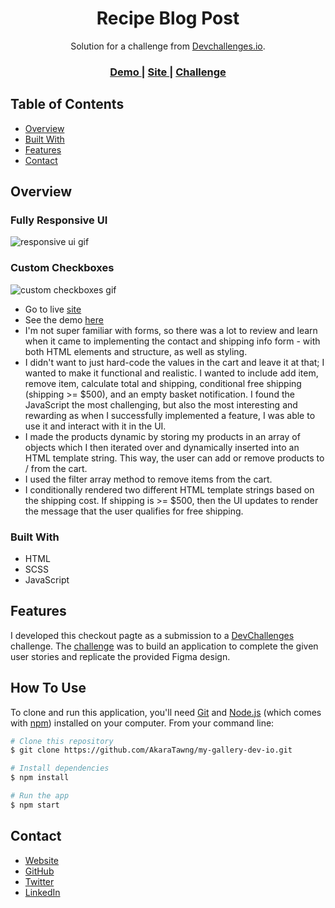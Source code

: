 <!-- Please update valmy-gallery-dev-ioue in the {}  -->

<h1 align="center">Recipe Blog Post</h1>

<div align="center">
   Solution for a challenge from  <a href="http://devchallenges.io" target="_blank">Devchallenges.io</a>.
</div>

<div align="center">
  <h3>
    <a href="https://devchallenges.io/solutions/8aRBclmL2QXjuM8uDjHb">
      Demo
    </a>
    <span> | </span>
    <a href="https://recipe-blog-challenge-dev-io.netlify.app/">
      Site
    </a>
    <span> | </span>
    <a href="https://devchallenges.io/challenges/OEKdUZ6xs0h99C38XVht">
      Challenge
    </a>
  </h3>
</div>

<!-- TABLE OF CONTENTS -->

## Table of Contents

- [Overview](#overview)
- [Built With](#built-with)
- [Features](#features)
- [Contact](#contact)

<!-- OVERVIEW -->

## Overview

### Fully Responsive UI
![responsive ui gif](./gifs/recipe-page-responsive-ui.gif)

### Custom Checkboxes
![custom checkboxes gif](./gifs/recipe-page-custom-checkboxes.gif)




- Go to live [site](https://checkout-page-chris-chamberlain-devio.netlify.app/)
- See the demo [here](https://devchallenges.io/solutions/OEirVCXdynHGEqKTVJO7)
- I'm not super familiar with forms, so there was a lot to review and learn when it came to implementing the contact and shipping info form - with both HTML elements and structure, as well as styling. 
- I didn't want to just hard-code the values in the cart and leave it at that; I wanted to make it functional and realistic. I wanted to include add item, remove item, calculate total and shipping, conditional free shipping (shipping >= $500), and an empty basket notification. I found the JavaScript the most challenging, but also the most interesting and rewarding as when I successfully implemented a feature, I was able to use it and interact with it in the UI.
- I made the products dynamic by storing my products in an array of objects which I then iterated over and dynamically inserted into an HTML template string. This way, the user can add or remove products to / from the cart.
- I used the filter array method to remove items from the cart.
- I conditionally rendered two different HTML template strings based on the shipping cost. If shipping is >= $500, then the UI updates to render the message that the user qualifies for free shipping.

### Built With

<!-- This section should list any major frameworks that you built your project using. Here are a few examples.-->

- HTML
- SCSS
- JavaScript


## Features

<!-- List the features of your application or follow the template. Don't share the figma file here :) -->

I developed this checkout pagte as a submission to a [DevChallenges](https://devchallenges.io/challenges) challenge. The [challenge](https://devchallenges.io/challenges/OEKdUZ6xs0h99C38XVht) was to build an application to complete the given user stories and replicate the provided Figma design.


## How To Use

To clone and run this application, you'll need [Git](https://git-scm.com) and [Node.js](https://nodejs.org/en/download/) (which comes with [npm](http://npmjs.com)) installed on your computer. From your command line:

```bash
# Clone this repository
$ git clone https://github.com/AkaraTawng/my-gallery-dev-io.git

# Install dependencies
$ npm install

# Run the app
$ npm start
```
## Contact

- [Website](https://christopher-chamberlain.netlify.app/)
- [GitHub](https://github.com/AkaraTawng)
- [Twitter](https://twitter.com/chris_tawan)
- [LinkedIn](https://www.linkedin.com/in/christopher-chamberlain-023507205/)

